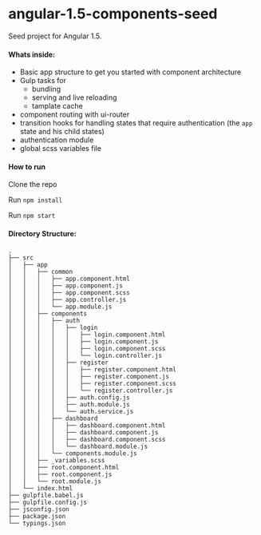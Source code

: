 # angular-1.5-components-seed
Seed project for Angular 1.5.


#### Whats inside:

- Basic app structure to get you started with component architecture
- Gulp tasks for
  - bundling
  - serving and live reloading
  - tamplate cache
- component routing with ui-router
- transition hooks for handling states that require authentication (the `app` state and his child states)
- authentication module
- global scss variables file
  
#### How to run

Clone the repo

Run `npm install`

Run `npm start`


#### Directory Structure:

```
.
├── src
│   ├── app
│   │   ├── common
│   │   │   ├── app.component.html
│   │   │   ├── app.component.js
│   │   │   ├── app.component.scss
│   │   │   ├── app.controller.js
│   │   │   └── app.module.js
│   │   ├── components
│   │   │   ├── auth
│   │   │   │   ├── login
│   │   │   │   │   ├── login.component.html
│   │   │   │   │   ├── login.component.js
│   │   │   │   │   ├── login.component.scss
│   │   │   │   │   └── login.controller.js
│   │   │   │   ├── register
│   │   │   │   │   ├── register.component.html
│   │   │   │   │   ├── register.component.js
│   │   │   │   │   ├── register.component.scss
│   │   │   │   │   └── register.controller.js
│   │   │   │   ├── auth.config.js
│   │   │   │   ├── auth.module.js
│   │   │   │   └── auth.service.js
│   │   │   ├── dashboard
│   │   │   │   ├── dashboard.component.html
│   │   │   │   ├── dashboard.component.js
│   │   │   │   ├── dashboard.component.scss
│   │   │   │   └── dashboard.module.js
│   │   │   └── components.module.js
│   │   ├── _variables.scss
│   │   ├── root.component.html
│   │   ├── root.component.js
│   │   └── root.module.js
│   └── index.html
├── gulpfile.babel.js
├── gulpfile.config.js
├── jsconfig.json
├── package.json
└── typings.json
```
